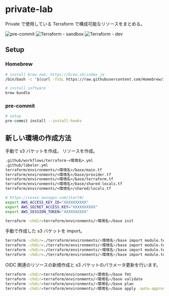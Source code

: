 # private-lab

Private で使用している Terraform で構成可能なリソースをまとめる。

![pre-commit](https://github.com/tqer39/private-lab/actions/workflows/pre-commit.yml/badge.svg) ![Terraform - sandbox](https://github.com/github/docs/actions/workflows/terraform-sandbox.yml/badge.svg) ![Terraform - dev](https://github.com/github/docs/actions/workflows/terraform-dev.yml/badge.svg)

## Setup

### Homebrew

```bash
# install brew see: https://brew.sh/index_ja
/bin/bash -c "$(curl -fsSL https://raw.githubusercontent.com/Homebrew/install/HEAD/install.sh)"

# install software
brew bundle
```

### pre-commit

```bash
# setup
pre-commit install --install-hooks
```

## 新しい環境の作成方法

手動で s3 バケットを作成。
リソースを作成。

```txt
.github/workflows/terraform-<環境名>.yml
.github/labeler.yml
terraform/environments/<環境名>/base/main.tf
terraform/environments/<環境名>/base/provider.tf
terraform/environments/<環境名>/base/terraform.tf
terraform/environments/<環境名>/base/shared-locals.tf
terraform/environments/<環境名>/shared/locals.tf
```

```zsh
# https://xxxxx.awsapps.com/start#/
export AWS_ACCESS_KEY_ID="XXXXXXXXXX"
export AWS_SECRET_ACCESS_KEY="XXXXXXXXXX"
export AWS_SESSION_TOKEN="XXXXXXXXXX"

terraform -chdir=terraform/environments/<環境名>/base init
```

手動で作成した s3 バケットを import。

```zsh
terraform -chdir=./terraform/environments/<環境名>/base import module.terraform-backend.module.s3-bucket.aws_s3_bucket.this <バケット名>
terraform -chdir=./terraform/environments/<環境名>/base import module.terraform-backend.module.s3-bucket.aws_s3_bucket_acl.this <バケット名>
terraform -chdir=./terraform/environments/<環境名>/base import module.terraform-backend.module.s3-bucket.aws_s3_bucket_public_access_block.this <バケット名>
terraform -chdir=./terraform/environments/<環境名>/base import module.terraform-backend.module.s3-bucket.aws_s3_bucket_versioning.this <バケット名>
```

OIDC 関連のリソースの新規作成と s3 バケットのパラメータ更新を行います。

```zsh
terraform -chdir=terraform/environments/<環境名>/base fmt
terraform -chdir=terraform/environments/<環境名>/base validate
terraform -chdir=terraform/environments/<環境名>/base plan
terraform -chdir=terraform/environments/<環境名>/base apply -auto-approve
```
